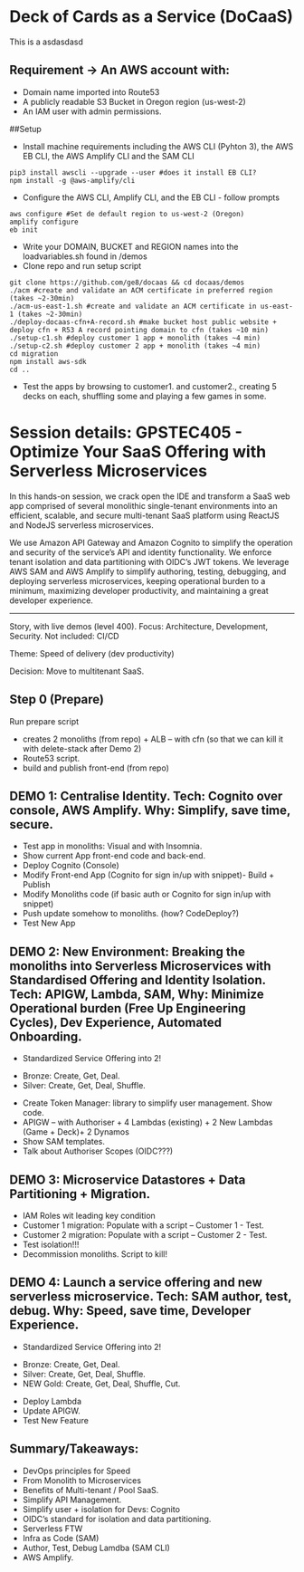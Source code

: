 # Deck of Cards as a Service (DoCaaS)
This is a asdasdasd

## Requirement -> An AWS account with:
* Domain name imported into Route53
* A publicly readable S3 Bucket in Oregon region (us-west-2)
* An IAM user with admin permissions.

##Setup
* Install machine requirements including the AWS CLI (Pyhton 3), the AWS EB CLI, the AWS Amplify CLI and the SAM CLI
```shell
pip3 install awscli --upgrade --user #does it install EB CLI?
npm install -g @aws-amplify/cli
```
* Configure the AWS CLI, Amplify CLI, and the EB CLI - follow prompts
```shell
aws configure #Set de default region to us-west-2 (Oregon)
amplify configure
eb init
```
* Write your DOMAIN, BUCKET and REGION names into the loadvariables.sh found in /demos
* Clone repo and run setup script
```shell
git clone https://github.com/ge8/docaas && cd docaas/demos
./acm #create and validate an ACM certificate in preferred region (takes ~2-30min)
./acm-us-east-1.sh #create and validate an ACM certificate in us-east-1 (takes ~2-30min)
./deploy-docaas-cfn+A-record.sh #make bucket host public website + deploy cfn + R53 A record pointing domain to cfn (takes ~10 min)
./setup-c1.sh #deploy customer 1 app + monolith (takes ~4 min)
./setup-c2.sh #deploy customer 2 app + monolith (takes ~4 min)
cd migration
npm install aws-sdk
cd ..
```
* Test the apps by browsing to customer1.<yourdomain> and customer2.<yourdomain>, creating 5 decks on each, shuffling some and playing a few games in some.

# Session details: GPSTEC405 - Optimize Your SaaS Offering with Serverless Microservices

In this hands-on session, we crack open the IDE and transform a SaaS web app comprised of several monolithic single-tenant environments into an efficient, scalable, and secure multi-tenant SaaS platform using ReactJS and NodeJS serverless microservices.

We use Amazon API Gateway and Amazon Cognito to simplify the operation and security of the service’s API and identity functionality. We enforce tenant isolation and data partitioning with OIDC’s JWT tokens. We leverage AWS SAM and AWS Amplify to simplify authoring, testing, debugging, and deploying serverless microservices, keeping operational burden to a minimum, maximizing developer productivity, and maintaining a great developer experience.

--------------------
Story, with live demos (level 400).
Focus: Architecture, Development, Security.
Not included: CI/CD

Theme: Speed of delivery (dev productivity)

Decision: Move to multitenant SaaS.

## Step 0 (Prepare)
Run prepare script
*	creates 2 monoliths (from repo) + ALB – with cfn (so that we can kill it with delete-stack after Demo 2)
*	Route53 script.
*	build and publish front-end (from repo)

## DEMO 1: Centralise Identity. Tech: Cognito over console, AWS Amplify. Why: Simplify, save time, secure.
*	Test app in monoliths: Visual and with Insomnia.
*	Show current App front-end code and back-end. 
*	Deploy Cognito (Console)
*	Modify Front-end App (Cognito for sign in/up with snippet)- Build + Publish
*	Modify Monoliths code (if basic auth or Cognito for sign in/up with snippet)
*	Push update somehow to monoliths. (how? CodeDeploy?)
*	Test New App

## DEMO 2: New Environment: Breaking the monoliths into Serverless Microservices with Standardised Offering and Identity Isolation. Tech: APIGW, Lambda, SAM, Why: Minimize Operational burden (Free Up Engineering Cycles), Dev Experience, Automated Onboarding.
* Standardized Service Offering into 2!
-	Bronze: Create, Get, Deal.
-	Silver: Create, Get, Deal, Shuffle.
* Create Token Manager: library to simplify user management. Show code.
* APIGW – with Authoriser + 4 Lambdas (existing) + 2 New Lambdas (Game + Deck)+ 2 Dynamos
*	Show SAM templates.
*	Talk about Authoriser Scopes (OIDC???)

## DEMO 3: Microservice Datastores + Data Partitioning + Migration.
*	IAM Roles wit leading key condition 
*	Customer 1 migration: Populate with a script – Customer 1 - Test.
*	Customer 2 migration: Populate with a script – Customer 2 - Test.
*	Test isolation!!!
*	Decommission monoliths.	Script to kill!

## DEMO 4: Launch a service offering and new serverless microservice. Tech: SAM author, test, debug. Why: Speed, save time, Developer Experience.
* Standardized Service Offering into 2!
-	Bronze: Create, Get, Deal.
-	Silver: Create, Get, Deal, Shuffle.
-	NEW Gold: Create, Get, Deal, Shuffle, Cut.
*	Deploy Lambda
*	Update APIGW.
*	Test New Feature


## Summary/Takeaways:
*	DevOps principles for Speed
*	From Monolith to Microservices
*	Benefits of Multi-tenant / Pool SaaS.
*	Simplify API Management.
*	Simplify user + isolation for Devs: Cognito
*	OIDC’s standard for isolation and data partitioning.
*	Serverless FTW
*	Infra as Code (SAM)
*	Author, Test, Debug Lamdba (SAM CLI)
*	AWS Amplify.
